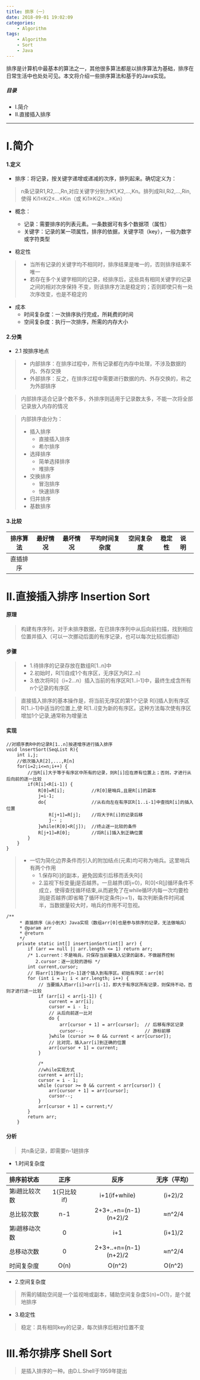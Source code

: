 ```yaml
---
title: 排序（一）
date: 2018-09-01 19:02:09
categories:
    - Algorithm
tags:
    - Algorithm
    - Sort
    - Java
---
```


排序是计算机中最基本的算法之一，其他很多算法都是以排序算法为基础，排序在日常生活中也处处可见。本文将介绍一些排序算法和基于的Java实现。

<!-- more -->

##### 目录
+ I.简介
+ II.直接插入排序


---

# I.简介

#### 1.定义

- 排序：将记录，按关键字递增或递减的次序，排列起来。确切定义为：

> n条记录R1,R2,...,Rn,对应关键字分别为K1,K2,...,Kn。排列成Ril,Ri2,...,Rin,使得 Ki1≤Ki2≤...≤Kin（或 Ki1≥Ki2≥...≥Kin）

- 概念：
    + 记录：需要排序的列表元素。一条数据可有多个数据项（属性）
    + 关键字：记录的某一项属性，排序的依据，关键字项（key），一般为数字或字符类型

- 稳定性

> - 当所有记录的关键字均不相同时，排序结果是唯一的，否则排序结果不唯一
> - 若存在多个关键字相同的记录，经排序后，这些具有相同关键字的记录之间的相对次序保持
不变，则该排序方法是稳定的；否则即使只有一处次序改变，也是不稳定的

- 成本
    + 时间复杂度：一次排序执行完成，所耗费的时间
    + 空间复杂度：执行一次排序，所需的内存大小

#### 2.分类

- 2.1 按排序地点

> - 内部排序：在排序过程中，所有记录都在内存中处理，不涉及数据的内、外存交换
> - 外部排序：反之，在排序过程中需要进行数据的内、外存交换的，称之为外部排序

> 内部排序适合记录个数不多，外排序则适用于记录数太多，不能一次将全部记录放入内存的情况

> 内部排序由分为：
> 
> - 插入排序
>     + 直接插入排序
>     + 希尔排序
> - 选择排序
>     + 简单选择排序
>     + 堆排序
> - 交换排序
>     + 冒泡排序
>     + 快速排序
> - 归并排序
> - 基数排序

#### 3.比较

|排序算法|最好情况|最坏情况|平均时间复杂度|空间复杂度|稳定性|说明|
|:----:|:----:|:-----:|:----------:|:------:|:---:|:----|
|直插排序|

# II.直接插入排序 Insertion Sort

#### 原理

> 构建有序序列，对于未排序数据，在已排序序列中从后向前扫描，找到相应位置并插入（可以一次挪动后面的有序记录，也可以每次比较后挪动）

#### 步骤

> - 1.待排序的记录存放在数组R[1..n]中
> - 2.初始时，R[1]自成1个有序区，无序区为R[2..n]
> - 3.依次将R[i]（i=2...n）插入当前的有序区R[1..i-1]中，最终生成含所有n个记录的有序区

> 直接插入排序的基本操作是，将当前无序区的第1个记录 R[i]插人到有序区R[1..i-1]中适当的位置上,使
R[1..i]变为新的有序区。这种方法每次使有序区增加1个记录,通常称为增量法

#### 实现

```
//对顺序表R中的记录R[1..n]按递增序进行插入排序
void lnsertSort(SeqList R){ 
    int i,j;
    //依次插入R[2],...,R[n]
    for(i=2;i<=n;i++) {
        //当R[i]大于等于有序区中所有的记录，则R[i]应在原有位置上；否则，才进行从后向前的逐一比较
        if(R[i]<R[i-1]) {
            R[0]=R[i];          //R[0]是哨兵,且是R[i]的副本
            j=i-1;    
            do{                 //从右向左在有序区R[1..i-1]中查找R[i]的插入位置
                R[j+1]=R[j];    //将大于R[i]的记录后移
                j-- ;
            }while(R[0]<R[j]);  //终止逐一比较的条件
            R[j+1]=R[0];        //将R[i]插入到正确位置
        }
    }
}
```

> - 一切为简化边界条件而引入的附加结点(元素)均可称为哨兵。这里哨兵有两个作用
>     + 1.保存R[i]的副本，避免因索引后移而丢失R[i]
>     + 2.监视下标变量j是否越界。一旦越界(即j=0)，R[0]<R[j]循环条件不成立，使得查找循环结束,从而避免了在while循环内每一次均要检测j是否越界(即省略了循环判定条件j>=1)，每次判断条件时间减半，当数据量较大时，哨兵的作用不可忽视。

```
/**
     * 直插排序（从小到大）Java实现（数组arr[0]也是参与排序的记录，无法做哨兵）
     * @param arr
     * @return
     */
    private static int[] insertionSort(int[] arr) {
        if (arr == null || arr.length <= 1) return arr;
        /* 1.current：不是哨兵，只保存当前要插入记录的副本，不做越界控制
           2.cursor：逐一比较的游标 */
        int current,cursor;
        // 将arr[1]到arr[n-1]逐个插入到有序区。初始有序区：arr[0]
        for (int i = 1; i < arr.length; i++) {
            // 当要插入的arr[i]>arr[i-1]，即大于有序区所有记录，则保持不动，否则才进行逐一比较
            if (arr[i] < arr[i-1]) {
                current = arr[i];
                cursor = i - 1;
                // 从后向前逐一比对
                do {
                    arr[cursor + 1] = arr[cursor];  // 后移有序区记录
                    cursor--;                       // 游标前移
                }while (cursor >= 0 && current < arr[cursor]);
                // 比对完，插入arr[i]到正确的位置
                arr[cursor + 1] = current;
            }

            /* 
            //while实现方式
            current = arr[i];
            cursor = i - 1;
            while (cursor >= 0 && current < arr[cursor]) {
                arr[cursor + 1] = arr[cursor];
                cursor--;
            }
            arr[cursor + 1] = current;*/
        }
        return arr;
    }
```

#### 分析

> 共n条记录，即需要n-1趟排序

- 1.时间复杂度

|排序前状态|正序|反序|无序（平均）|
|:-------|:--:|:--:|:-------:|
|第i趟比较次数|1(只比较if)|i+1(if+while)|(i+2)/2|
|总比较次数|n-1|2+3+..+n=(n-1)(n+2)/2|≈n^2/4|
|第i趟移动次数|0|i+1|(i+1)/2|
|总移动次数|0|2+3+..+n=(n-1)(n+2)/2|≈n^2/4|
|时间复杂度|O(n)|O(n^2)|O(n^2)|

- 2.空间复杂度

> 所需的辅助空间是一个监视哨或副本，辅助空间复杂度S(n)=O(1)，是个就地排序

- 3.稳定性

> 稳定：具有相同key的记录，每次排序后相对位置不变

# III.希尔排序 Shell Sort

> 是插入排序的一种。由D.L.Shell于1959年提出